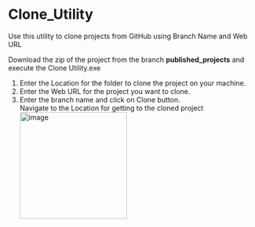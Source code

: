 # Clone_Utility
Use this utility to clone projects from GitHub using Branch Name and Web URL

Download the zip of the project from the branch **published_projects** and execute the Clone Utility.exe

1. Enter the Location for the folder to clone the project on your machine.
2. Enter the Web URL for the project you want to clone.
3. Enter the branch name and click on Clone button. <br>
Navigate to the Location for getting to the cloned project
<br><img width="218" alt="image" src="https://github.com/ManthanDhole/Clone_Utility/assets/85555944/b53ae75c-86cf-4cc8-9ad0-a5eaf3e258ff">
